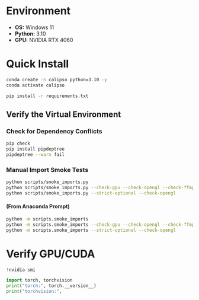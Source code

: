 # Environment

* **OS:** Windows 11
* **Python:** 3.10
* **GPU:** NVIDIA RTX 4060

# Quick Install

```bash
conda create -n calipso python=3.10 -y
conda activate calipso
```
```bash
pip install -r requirements.txt
```

## Verify the Virtual Environment

### Check for Dependency Conflicts

```bash
pip check
pip install pipdeptree
pipdeptree --warn fail
```

### Manual Import Smoke Tests

```bash
python scripts/smoke_imports.py
python scripts/smoke_imports.py --check-gpu --check-opengl --check-ffmpeg
python scripts/smoke_imports.py --strict-optional --check-opengl
```

#### (From Anaconda Prompt)

```bash
python -m scripts.smoke_imports
python -m scripts.smoke_imports --check-gpu --check-opengl --check-ffmpeg
python -m scripts.smoke_imports --strict-optional --check-opengl
```

# Verify GPU/CUDA

```python
!nvidia-smi

import torch, torchvision
print("torch:", torch.__version__)
print("torchvision:",
```
